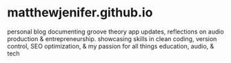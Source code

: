 # matthewjenifer.github.io
personal blog documenting groove theory app updates, reflections on audio production &amp; entrepreneurship. showcasing skills in clean coding, version control, SEO optimization, &amp; my passion for all things education, audio, &amp; tech
